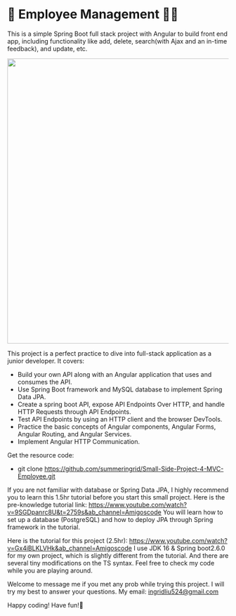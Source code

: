 # 👔 Employee Management 👨‍💻‍

This is a simple Spring Boot full stack project with Angular to build front end app, including functionality like add, delete, search(with Ajax and an in-time feedback), and update, etc.

<img src = "screenshots/employeeMgt.gif" width="650" >


This project is a perfect practice to dive into full-stack application as a junior developer. 
It covers:
- Build your own API along with an Angular application that uses and consumes the API.
- Use Spring Boot framework and MySQL database to implement Spring Data JPA.
- Create a spring boot API, expose API Endpoints Over HTTP, and handle HTTP Requests through API Endpoints. 
- Test API Endpoints by using an HTTP client and the browser DevTools.
- Practice the basic concepts of Angular components, Angular Forms, Angular Routing, and Angular Services. 
- Implement Angular HTTP Communication.


Get the resource code:
- git clone https://github.com/summeringrid/Small-Side-Project-4-MVC-Employee.git


If you are not familiar with database or Spring Data JPA, I highly recommend you to learn this 1.5hr tutorial before you start this small project.
Here is the pre-knowledge tutorial link:
https://www.youtube.com/watch?v=9SGDpanrc8U&t=2759s&ab_channel=Amigoscode
You will learn how to set up a database (PostgreSQL) and how to deploy JPA through Spring framework in the tutorial.

Here is the tutorial for this project (2.5hr): https://www.youtube.com/watch?v=Gx4iBLKLVHk&ab_channel=Amigoscode
I use JDK 16 & Spring boot2.6.0 for my own project, which is slightly different from the tutorial. 
And there are several tiny modifications on the TS syntax. Feel free to check my code while you are playing around.

Welcome to message me if you met any prob while trying this project. I will try my best to answer your questions.
My email: ingridliu524@gmail.com

Happy coding! Have fun!👾

